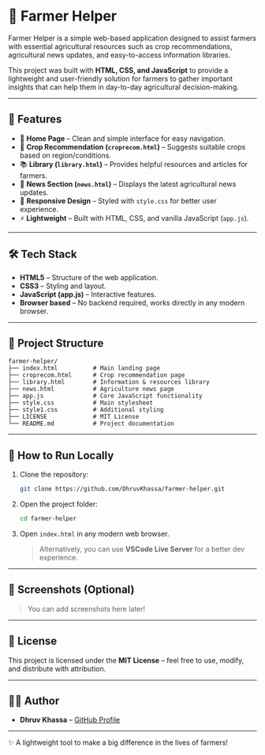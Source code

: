 # 🌾 Farmer Helper

Farmer Helper is a simple web-based application designed to assist farmers with essential agricultural resources such as crop recommendations, agricultural news updates, and easy-to-access information libraries.  

This project was built with **HTML, CSS, and JavaScript** to provide a lightweight and user-friendly solution for farmers to gather important insights that can help them in day-to-day agricultural decision-making.

---

## 🚀 Features
- 📌 **Home Page** – Clean and simple interface for easy navigation.
- 🌱 **Crop Recommendation (`croprecom.html`)** – Suggests suitable crops based on region/conditions.
- 📚 **Library (`library.html`)** – Provides helpful resources and articles for farmers.
- 📰 **News Section (`news.html`)** – Displays the latest agricultural news updates.
- 🎨 **Responsive Design** – Styled with `style.css` for better user experience.
- ⚡ **Lightweight** – Built with HTML, CSS, and vanilla JavaScript (`app.js`).

---

## 🛠️ Tech Stack
- **HTML5** – Structure of the web application.
- **CSS3** – Styling and layout.
- **JavaScript (app.js)** – Interactive features.
- **Browser based** – No backend required, works directly in any modern browser.

---

## 📂 Project Structure
```
farmer-helper/
├── index.html          # Main landing page
├── croprecom.html      # Crop recommendation page
├── library.html        # Information & resources library
├── news.html           # Agriculture news page
├── app.js              # Core JavaScript functionality
├── style.css           # Main stylesheet
├── style1.css          # Additional styling
├── LICENSE             # MIT License
└── README.md           # Project documentation
```

---

## 🚀 How to Run Locally
1. Clone the repository:
   ```bash
   git clone https://github.com/DhruvKhassa/farmer-helper.git
   ```

2. Open the project folder:
   ```bash
   cd farmer-helper
   ```

3. Open `index.html` in any modern web browser.  
   > Alternatively, you can use **VSCode Live Server** for a better dev experience.

---

## 📸 Screenshots (Optional)
> You can add screenshots here later!  

---

## 📜 License
This project is licensed under the **MIT License** – feel free to use, modify, and distribute with attribution.

---

## 👨‍💻 Author
- **Dhruv Khassa** – [GitHub Profile](https://github.com/DhruvKhassa)

---

✨ A lightweight tool to make a big difference in the lives of farmers!


